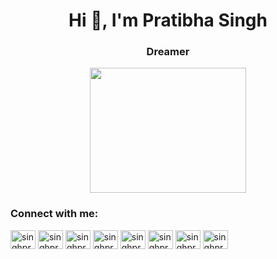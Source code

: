 
<h1 align="center">Hi 👋, I'm Pratibha Singh</h1>
<h3 align="center">Dreamer</h3>

<p align="center">
<img src="https://cdn.dribbble.com/users/542979/screenshots/3000076/sarah-working-on-computer.gif" width="250" height="200" />
</p>

<h3 align="left">Connect with me:</h3>
<p align="left">

<a href="singhpratibha433@gmail.com" target="blank"><img align="center" src="https://news.wirefly.com/sites/phonedog.com/files/styles/blog_entry/public/blog/main_image/2020/10/gmail-new-icon-2.jpg?itok=McR8B1ny" alt="singhpratibha15/" height="30" width="40" /></a>
<a href="https://github.com/Crazy2code15" target="blank"><img align="center" src="https://cdn4.iconfinder.com/data/icons/iconsimple-logotypes/512/github-512.png" alt="singhpratibha15/" height="30" width="40" /></a>
<a href="https://www.linkedin.com/in/singhpratibha15/" target="blank"><img align="center" src="https://upload.wikimedia.org/wikipedia/commons/thumb/e/e9/Linkedin_icon.svg/1024px-Linkedin_icon.svg.png" alt="singhpratibha15/" height="30" width="40" /></a>
<a href="https://www.facebook.com/profile.php?id=100009332563884" target="blank"><img align="center" src="https://www.iconninja.com/files/245/45/195/facebook-media-social-like-network-fb-icon.svg" alt="singhpratibha15/" height="30" width="40" /></a>
<a href="https://www.youtube.com/channel/UCnlduw91r681JciJHL41B0w" target="blank"><img align="center" src="http://www.vectorico.com/download/social_media/youtube-icon.png" alt="singhpratibha15/" height="30" width="40" /></a>
<a href="https://www.instagram.com/instaclicks15/" target="blank"><img align="center" src="https://upload.wikimedia.org/wikipedia/commons/thumb/5/58/Instagram-Icon.png/1200px-Instagram-Icon.png" alt="singhpratibha15/" height="30" width="40" /></a>
<a href="https://twitter.com/2016871cab3c4ae" target="blank"><img align="center" src="http://icons.iconarchive.com/icons/iynque/ios7-style/1024/Twitter-icon.png" alt="singhpratibha15/" height="30" width="40" /></a>
<a href="https://medium.com/@singhpratibha433" target="blank"><img align="center" src="https://cdn.onlinewebfonts.com/svg/img_256332.png" alt="singhpratibha15/" height="30" width="40" /></a>
